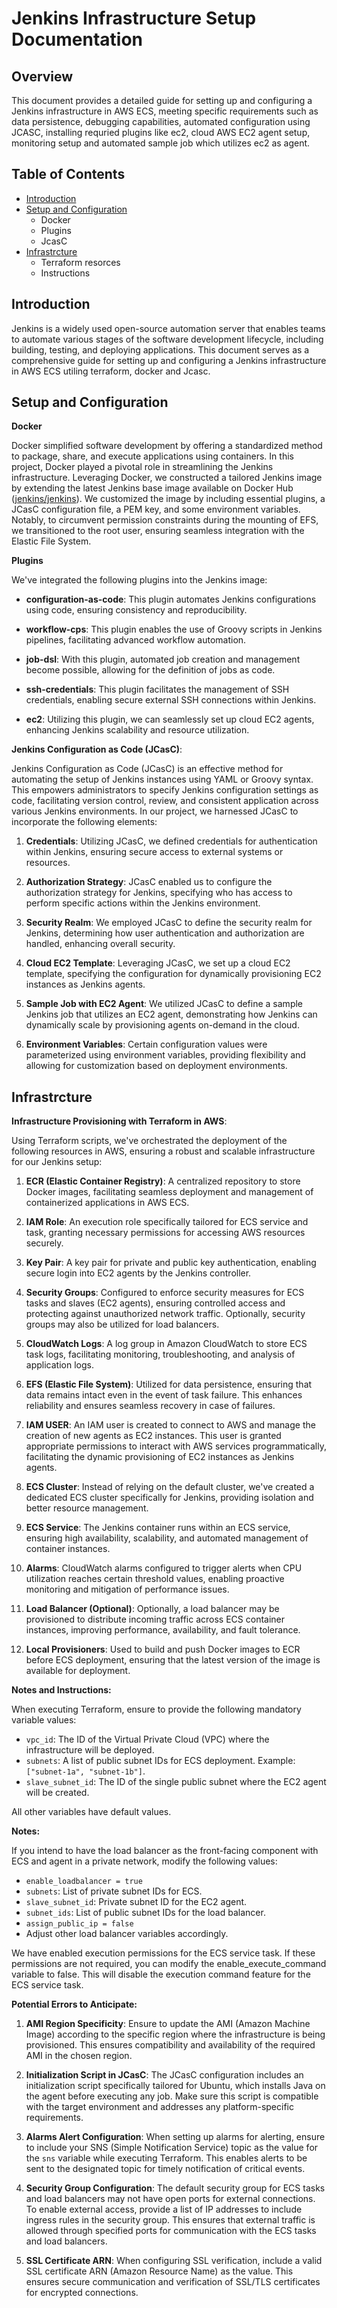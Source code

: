 # Jenkins Infrastructure Setup Documentation

## Overview

This document provides a detailed guide for setting up and configuring a Jenkins infrastructure in AWS ECS, meeting specific requirements such as data persistence, debugging capabilities, automated configuration using JCASC, installing requried plugins like ec2, cloud AWS EC2 agent setup, monitoring setup and automated sample job which utilizes ec2 as agent.

## Table of Contents

- [Introduction](#introduction)
- [Setup and Configuration](#setup-and-configuration)
  - Docker
  - Plugins
  - JcasC
- [Infrastrcture](#infrastrcture)
  - Terraform resorces
  - Instructions
## Introduction

Jenkins is a widely used open-source automation server that enables teams to automate various stages of the software development lifecycle, including building, testing, and deploying applications. This document serves as a comprehensive guide for setting up and configuring a Jenkins infrastructure in AWS ECS utiling  terraform, docker and Jcasc. 

## Setup and Configuration
**Docker**

Docker simplified software development by offering a standardized method to package, share, and execute applications using containers. In this project, Docker played a pivotal role in streamlining the Jenkins infrastructure. Leveraging Docker, we constructed a tailored Jenkins image by extending the latest Jenkins base image available on Docker Hub ([jenkins/jenkins](https://hub.docker.com/r/jenkins/jenkins)). We customized the image by including essential plugins, a JCasC configuration file, a PEM key, and some environment variables. Notably, to circumvent permission constraints during the mounting of EFS, we transitioned to the root user, ensuring seamless integration with the Elastic File System. 

**Plugins**

We've integrated the following plugins into the Jenkins image:

- **configuration-as-code**: This plugin automates Jenkins configurations using code, ensuring consistency and reproducibility.

- **workflow-cps**: This plugin enables the use of Groovy scripts in Jenkins pipelines, facilitating advanced workflow automation.

- **job-dsl**: With this plugin, automated job creation and management become possible, allowing for the definition of jobs as code.

- **ssh-credentials**: This plugin facilitates the management of SSH credentials, enabling secure external SSH connections within Jenkins.

- **ec2**: Utilizing this plugin, we can seamlessly set up cloud EC2 agents, enhancing Jenkins scalability and resource utilization.

**Jenkins Configuration as Code (JCasC)**:

Jenkins Configuration as Code (JCasC) is an effective method for automating the setup of Jenkins instances using YAML or Groovy syntax. This empowers administrators to specify Jenkins configuration settings as code, facilitating version control, review, and consistent application across various Jenkins environments. In our project, we harnessed JCasC to incorporate the following elements:

1. **Credentials**: Utilizing JCasC, we defined credentials for authentication within Jenkins, ensuring secure access to external systems or resources.

2. **Authorization Strategy**: JCasC enabled us to configure the authorization strategy for Jenkins, specifying who has access to perform specific actions within the Jenkins environment.

3. **Security Realm**: We employed JCasC to define the security realm for Jenkins, determining how user authentication and authorization are handled, enhancing overall security.

4. **Cloud EC2 Template**: Leveraging JCasC, we set up a cloud EC2 template, specifying the configuration for dynamically provisioning EC2 instances as Jenkins agents.

5. **Sample Job with EC2 Agent**: We utilized JCasC to define a sample Jenkins job that utilizes an EC2 agent, demonstrating how Jenkins can dynamically scale by provisioning agents on-demand in the cloud.

6. **Environment Variables**: Certain configuration values were parameterized using environment variables, providing flexibility and allowing for customization based on deployment environments.

## Infrastrcture
**Infrastructure Provisioning with Terraform in AWS**:

Using Terraform scripts, we've orchestrated the deployment of the following resources in AWS, ensuring a robust and scalable infrastructure for our Jenkins setup:

1. **ECR (Elastic Container Registry)**: A centralized repository to store Docker images, facilitating seamless deployment and management of containerized applications in AWS ECS.

2. **IAM Role**: An execution role specifically tailored for ECS service and task, granting necessary permissions for accessing AWS resources securely.

3. **Key Pair**: A key pair for private and public key authentication, enabling secure login into EC2 agents by the Jenkins controller.

4. **Security Groups**: Configured to enforce security measures for ECS tasks and slaves (EC2 agents), ensuring controlled access and protecting against unauthorized network traffic. Optionally, security groups may also be utilized for load balancers.

5. **CloudWatch Logs**: A log group in Amazon CloudWatch to store ECS task logs, facilitating monitoring, troubleshooting, and analysis of application logs.

6. **EFS (Elastic File System)**: Utilized for data persistence, ensuring that data remains intact even in the event of task failure. This enhances reliability and ensures seamless recovery in case of failures.

7. **IAM USER**: An IAM user is created to connect to AWS and manage the creation of new agents as EC2 instances. This user is granted appropriate permissions to interact with AWS services programmatically, facilitating the dynamic provisioning of EC2 instances as Jenkins agents.

8. **ECS Cluster**: Instead of relying on the default cluster, we've created a dedicated ECS cluster specifically for Jenkins, providing isolation and better resource management.

9. **ECS Service**: The Jenkins container runs within an ECS service, ensuring high availability, scalability, and automated management of container instances.

10. **Alarms**: CloudWatch alarms configured to trigger alerts when CPU utilization reaches certain threshold values, enabling proactive monitoring and mitigation of performance issues.

11. **Load Balancer (Optional)**: Optionally, a load balancer may be provisioned to distribute incoming traffic across ECS container instances, improving performance, availability, and fault tolerance.

12. **Local Provisioners**: Used to build and push Docker images to ECR before ECS deployment, ensuring that the latest version of the image is available for deployment.
    
**Notes and Instructions:**

When executing Terraform, ensure to provide the following mandatory variable values:

- `vpc_id`: The ID of the Virtual Private Cloud (VPC) where the infrastructure will be deployed.
- `subnets`: A list of public subnet IDs for ECS deployment. Example: `["subnet-1a", "subnet-1b"]`.
- `slave_subnet_id`: The ID of the single public subnet where the EC2 agent will be created.

All other variables have default values.

**Notes:**

If you intend to have the load balancer as the front-facing component with ECS and agent in a private network, modify the following values:

- `enable_loadbalancer = true`
- `subnets`: List of private subnet IDs for ECS.
- `slave_subnet_id`: Private subnet ID for the EC2 agent.
- `subnet_ids`: List of public subnet IDs for the load balancer.
- `assign_public_ip = false`
- Adjust other load balancer variables accordingly.

We have enabled execution permissions for the ECS service task. If these permissions are not required, you can modify the enable_execute_command variable to false. This will disable the execution command feature for the ECS service task.

**Potential Errors to Anticipate:**

1. **AMI Region Specificity**: Ensure to update the AMI (Amazon Machine Image) according to the specific region where the infrastructure is being provisioned. This ensures compatibility and availability of the required AMI in the chosen region.

2. **Initialization Script in JCasC**: The JCasC configuration includes an initialization script specifically tailored for Ubuntu, which installs Java on the agent before executing any job. Make sure this script is compatible with the target environment and addresses any platform-specific requirements.

3. **Alarms Alert Configuration**: When setting up alarms for alerting, ensure to include your SNS (Simple Notification Service) topic as the value for the `sns` variable while executing Terraform. This enables alerts to be sent to the designated topic for timely notification of critical events.

4. **Security Group Configuration**: The default security group for ECS tasks and load balancers may not have open ports for external connections. To enable external access, provide a list of IP addresses to include ingress rules in the security group. This ensures that external traffic is allowed through specified ports for communication with the ECS tasks and load balancers.

5. **SSL Certificate ARN**: When configuring SSL verification, include a valid SSL certificate ARN (Amazon Resource Name) as the value. This ensures secure communication and verification of SSL/TLS certificates for encrypted connections.
